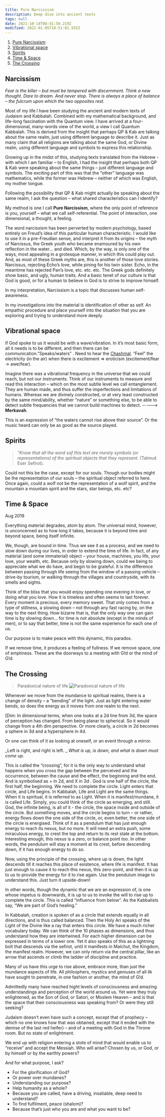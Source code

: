```yaml
---
title: Pure Narcissism
description: Deep dive into ancient texts
tags: null
date: 2021-10-14T08:41:50.219Z
modified: 2022-01-05T18:51:01.555Z
---
```


1. [Pure Narcissism](#pure-narcissism)
2. [Vibrational space](#vibrational-space)
3. [Spirits](#spirits)
4. [Time & Space](#time--space)
5. [The Crossing](#the-crossing)

## Narcissism

_Fear is the killer – but must be tempered with discernment._
_Think a new thought._
_Dare to dream. And never stop._
_There is always a place of balance – the fulcrum upon which the two opposites rest._

Most of my life I have been studying the ancient and modern texts of Judaism and Kabbalah. Combined with my mathematical background, and life-long fascination with the Quantum view. I have arrived at a four-dimensional, many-words view of the world, a view I call Quantum Kabbalah.
This is derived from the insight that perhaps QP & Kab are talking about the same realm, just using different language to describe it. Just as many claim that all religions are talking about the same God, or Divine realm, using different language and symbols to express this relationship.

Growing up in the midst of this, studying texts translated from the Hebrew - with which I am familiar – to English, I had the insight that perhaps both QP & Kab were speaking about the same things – just different language and symbols. The exciting part of this was that the “other” language was mathematics, while the former was Hebrew – neither of which was English, my mother tongue.

Following the possibility that QP & Kab might actually be speaking about the same realm, I ask the question – what shared characteristics can I identify?

My method is one I call **Pure Narcissism**, where the only point of reference is you, yourself – what we call self-referential. The point of interaction, one dimensional, a thought, a feeling.

The word narcissism has been perverted by modern psychology, based entirely on Freud’s idea of this particular human characteristic. I would like to use it in a pre-Freudian sense, and interpret it from its origins – the myth of Narcissus, the Greek youth who became enamoured by his own reflection in the water... and died. Which, by the way, is only one of the ways, most appealing in a grotesque manner, in which this could play out. And, as most of these Greek myths are, this is another of those love stories. Narcissus, rejecting Echo’s love, while pining for his twin sister. Echo, in the meantime has rejected Pan’s love, etc. etc. etc. The Greek gods definitely show basic, and ugly, human traits. And a basic tenet of our culture is that God is good, or for a human to believe in God is to strive to improve himself.

In my interpretation, Narcissism is a topic that discusses human self-awareness.

In my investigations into the material is identification of other as self. An empathic procedure and place yourself into the situation that you are exploring and trying to understand more deeply.

## Vibrational space

If God spoke to us it would be with a wave/vibration. In it’s most basic form, all it needs is to be different, and then there can be communication.”Speaks/waters” . Need to hear the [Chashmal](/posts/qkab/chashmal/). “Feel” the electricity (in the air) when there is excitement => eroticism (excitement/fear -> awe/fear).

Imagine there was a vibrational frequency in the universe that we could reach, but not our instruments. Think of our instruments to measure and read this interaction – which on the most subtle level we call entanglement. They are human made, and thus suffer the imperfections and limitations of humans. Whereas we are divinely constructed, or at very least constructed by the same mind/ability, whether “nature” or something else, to be able to detect subtle frequencies that we cannot build machines to detect. -----> **Merkavah**.

This is an expression of “the waters cannot rise above their source”. Or the music heard can only be as good as the source played.

## Spirits

> _“Know that all the word sof this text are merely symbols (or representations) of the spiritual objects that they represent._ (Talmud Eser Sefirot).

Could not this be the case, except for our souls. Though our bodies might be the representation of our souls – the spiritual object referred to here. Once again, could a wolf not be the representation of a wolf spirit, and the mountain a mountain spirit and the stars, star beings, etc. etc?

## Time & Space

Aug 2019

Everything material degrades, atom by atom. The universal mind, however, is unconcerned as to how long it takes, because it is beyond time and beyond space, being itself infinite.

We, though, are bound in time. Thus we see it as a process, and we need to slow down during our lives, in order to extend the time of life. In fact, of any material (and some immaterial) object – your house, machines, you life, your love, your wealth, etc. Because only by slowing down, could we being to appreciate what we do have, and begin to be grateful. It is the difference between passing through life seeing from the window of a passing vehicle – drive-by tourism, or walking through the villages and countryside, with its smells and sights.

Think of the bliss that you would enjoy spending one evening in love, or doing what you love. How it is timeless and often seems to last forever. Every moment is precious, every memory sweet. That only comes from a type of stillness, a slowing down – not through any fast racing by, on the way to the next thing. How bizarre that is, that the only way one can gain time is by slowing down... for time is not absolute (except in the minds of men), or to say that better, time is not the same experience for each one of us.

Our purpose is to make peace with this dynamic, this paradox.

If we remove time, it produces a feeling of fullness. If we remove space, one of emptiness. These are the doorways to a meeting with G!d or the mind of G!d.

## The Crossing

> Paradoxical nature of life
> ![Paradoxical nature of life](/posts/img/qkab/narcissism.png)

Whenever we move from the mundance to spiritual realms, there is a change of density – a “bending” of the light. Just as light entering water bends, so does the energy as it moves from one realm to the next.

[Dim: In dimensional terms, when one looks at a 2d line from 3d, the space of perception has changed. From being planar to spherical. So it would change from a 4th dim perspective. Or more clearly, a circle in 2d becomes a sphere in 3d and a hypersphere in 4d.

Or one can think of it as looking at oneself, or an event through a mirror.

_Left is right, and right is left. _
_What is up, is down,_
_and what is down must come up._

This is called the “crossing”, for it is the only way to understand what happens when you cross the gap between the perceived and the occurrence, between the cause and the effect, the beginning and the end. And is symbolised as + in 2d, and X in 3d
.
God is one half of the circle, the first half, the beginning. We need to complete the circle.
Light enters that circle, and Life begins. In Kabbalah, Life and Light are the same things. When it is spiritual, it is referred to as Light. When it is manifest/mundane, it is called Life. Simply, you could think of the circle as emerging, and still. God, the infinite being, is all of it - the circle, the space inside and outside of the circle. But something moves, and the circle begins to turn – or rather, energy flows down the one side of the circle, or, even better, the one side of the circle is energised. Think of it as a pendulum that has just enough energy to reach its nexus, but no more. It will need an extra push, some miraculous energy, to crest the top and return to its rest state at the bottom. Interesting enough, this nexus is a zero, or balance point too. In other words, the pendulum will stay a moment at its crest, before descending down, if it has enough energy to do so.

Now, using the principle of the crossing, where up is down, the light descends till it reaches this place of existence, where life is manifest. It has just enough to cause it to reach this nexus, this zero-point, and then it is up to us to provide the energy for it to rise again. Use the pendulum image to understand this. Just turn it upside-down!

In other words, though the dynamic that we are an expression of, is one whose impetus is downwards, it is up to us to invoke the will to rise up to complete the circle. This is called “influence from below”. As the Kabbalists say, “We are part of God’s healing.”

In Kabbalah, creation is spoken of as a circle that extends equally in all directions, and is thus called balanced. Then the Holy Ari speaks of the Light of the Divine like a ray that enters this circle. We have a much richer vocabulary today. We can think of the 10 phases as dimensions, and thus understand how they are intertwined. For each higher dimension can be expressed in terms of a lower one. Yet it also speaks of this as a lightning bolt that descends via the sefirot, until it manifests in Malchut, the Kingdom, the manifest realm. However, we can only return via the central pillar, like an arrow that ascends or climb the ladder of discipline and practice.

Many of us have this urge to rise above, embrace more, than just the mundance aspects of life. All philosphers, mystics and geniuses of all ilk have sought to penetrate, in one fashion or another, the mind of G!d.

Admittedly many have reached hight levels of consciousness and amazing understandings and perception of the world around us. Yet were they truly enlightened, as the Son of God, or Satori, or Moslem Heaven – and is that the space that their consciousness was speaking from? Or were they still seeking?

Judaism doesn’t even have such a concept, except that of prophecy – which no one knows how that was obtained, except that it ended with the demise of the last red heifer) – and of a meeting with God in the Throne room. But no state of enlightment.

We end up with religion entering a stote of mind that would enable us to “receive” and accept the Messiah. Who will arise? Chosen by us, or God, or by himself or by the earthly powers?

And for what purpose, I ask?

- For the glorification of God?
- Or power over mundanes?
- Understanding our purpose?
- Help humanity as a whole?
- Because you are called, have a driving, insatiable, deep need to understand?
- To find fulfilment, peace (shalom)?
- Because that’s just who you are and what you want to be?
